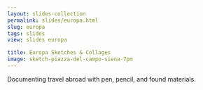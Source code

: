 ```yaml
---
layout: slides-collection
permalink: slides/europa.html
slug: europa
tags: slides
view: slides europa

title: Europa Sketches & Collages
image: sketch-piazza-del-campo-siena-7pm
---
```

Documenting travel abroad with pen, pencil, and found materials.
